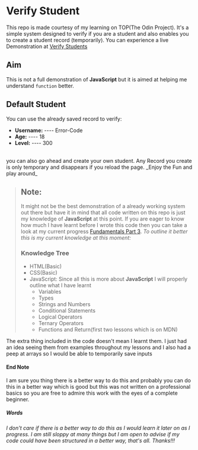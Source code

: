 # Verify Student

This repo is made courtesy of my learning on TOP(The Odin Project). It's a simple system designed to verify if you are a student and also enables you to create a student record (temporarily). You can experience a live Demonstration at [Verify Students](https://littledannie.github.io/Verify-Students/)

## Aim

This is not a full demonstration of **JavaScript** but it is aimed at helping me understand `function` better.

## Default Student

You can use the already saved record to verify:
- **Username:** ---- Error-Code
- **Age:** ---- 18
- **Level:** ---- 300
<br/>
    you can also go ahead and create your own student. Any Record you create is only temporary and disappears if you reload the page.
_Enjoy the Fun and play around_

> ## Note:
> It might not be the best demonstration of a already working system out there but have it in mind that all code written on this repo is just my knowledge of **JavaScript** at this point. If you are eager to know how much I have learnt before I wrote this code then you can take a look at my current progress [Fundamentals Part 3](https://www.theodinproject.com/lessons/foundations-fundamentals-part-3).
> *To outline it better this is my current knowledge at this moment:*
> ### Knowledge Tree
> - HTML(Basic)
> - CSS(Basic)
> - JavaScript:
> Since all this is more about **JavaScript** I will properly outline what I have learnt
>   - Variables
>   -  Types
>   - Strings and Numbers
>   - Conditional Statements
>   - Logical Operators
>   - Ternary Operators
>   - Functions and Return(first two lessons which is on MDN)

The extra thing included in the code doesn't mean I learnt them. I just had an idea seeing them from examples throughout my lessons and I also had a peep at arrays so I would be able to temporarily save inputs

#### End Note

I am sure you thing there is a better way to do this and probably you can do this in a better way which is good but this was not written on a professional basics so you are free to admire this work with the eyes of a complete beginner.

##### Words
_I don't care if there is a better way to do this as I would learn it later on as I progress. I am still sloppy at many things but I am open to advise if my code could have been structured in a better way, that's all. Thanks!!!_